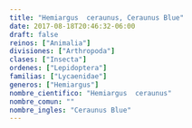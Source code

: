 ```yaml
---
title: "Hemiargus  ceraunus, Ceraunus Blue"
date: 2017-08-18T20:46:32-06:00
draft: false
reinos: ["Animalia"]
divisiones: ["Arthropoda"]
clases: ["Insecta"]
ordenes: ["Lepidoptera"]
familias: ["Lycaenidae"]
generos: ["Hemiargus"]
nombre_cientifico: "Hemiargus  ceraunus"
nombre_comun: ""
nombre_ingles: "Ceraunus Blue"
---
```

